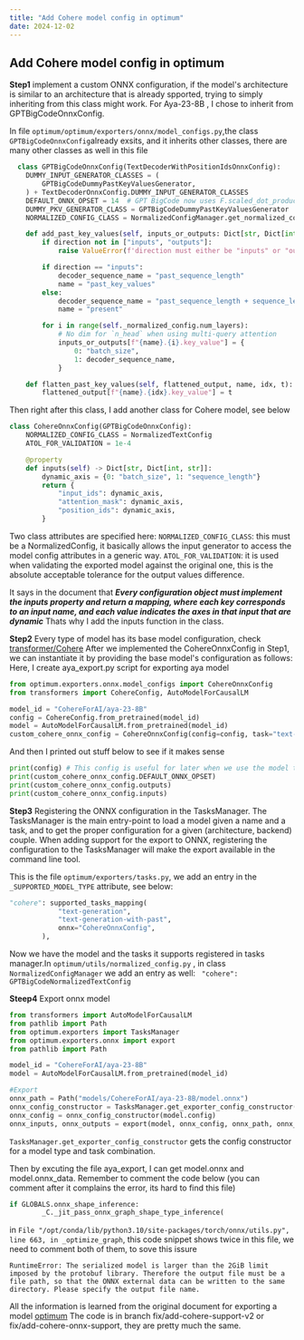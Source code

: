 ```yaml
---
title: "Add Cohere model config in optimum"
date: 2024-12-02
---
```

## Add Cohere model config in optimum 
**Step1** implement a custom ONNX configuration, if the model's architecture is similar to an architecture that is already spported, trying to simply inheriting from this class might work. For Aya-23-8B , I chose to inherit from GPTBigCodeOnnxConfig.

In file `optimum/optimum/exporters/onnx/model_configs.py`,the class `GPTBigCodeOnnxConfig`already exsits, and it inherits other classes, there are many other classes as well in this file

```python 
  class GPTBigCodeOnnxConfig(TextDecoderWithPositionIdsOnnxConfig):
    DUMMY_INPUT_GENERATOR_CLASSES = (
        GPTBigCodeDummyPastKeyValuesGenerator,
    ) + TextDecoderOnnxConfig.DUMMY_INPUT_GENERATOR_CLASSES
    DEFAULT_ONNX_OPSET = 14  # GPT BigCode now uses F.scaled_dot_product_attention by default for torch>=2.1.1.
    DUMMY_PKV_GENERATOR_CLASS = GPTBigCodeDummyPastKeyValuesGenerator
    NORMALIZED_CONFIG_CLASS = NormalizedConfigManager.get_normalized_config_class("gpt_bigcode")

    def add_past_key_values(self, inputs_or_outputs: Dict[str, Dict[int, str]], direction: str):
        if direction not in ["inputs", "outputs"]:
            raise ValueError(f'direction must either be "inputs" or "outputs", but {direction} was given')

        if direction == "inputs":
            decoder_sequence_name = "past_sequence_length"
            name = "past_key_values"
        else:
            decoder_sequence_name = "past_sequence_length + sequence_length"
            name = "present"

        for i in range(self._normalized_config.num_layers):
            # No dim for `n_head` when using multi-query attention
            inputs_or_outputs[f"{name}.{i}.key_value"] = {
                0: "batch_size",
                1: decoder_sequence_name,
            }

    def flatten_past_key_values(self, flattened_output, name, idx, t):
        flattened_output[f"{name}.{idx}.key_value"] = t
```

Then right after this class, I add another class for Cohere model, see below

```python
class CohereOnnxConfig(GPTBigCodeOnnxConfig):
    NORMALIZED_CONFIG_CLASS = NormalizedTextConfig
    ATOL_FOR_VALIDATION = 1e-4

    @property
    def inputs(self) -> Dict[str, Dict[int, str]]:
        dynamic_axis = {0: "batch_size", 1: "sequence_length"}
        return {
            "input_ids": dynamic_axis,
            "attention_mask": dynamic_axis,
            "position_ids": dynamic_axis,
        }
```

Two class attributes are specified here:
`NORMALIZED_CONFIG_CLASS`: this must be a NormalizedConfig, it basically allows the input generator to access the model config attributes in a generic way.
`ATOL_FOR_VALIDATION`: it is used when validating the exported model against the original one, this is the absolute acceptable tolerance for the output values difference.

It says in the document that ***Every configuration object must implement the inputs property and return a mapping, where each key corresponds to an input name, and each value indicates the axes in that input that are dynamic*** Thats why I add the inputs function in the class.

**Step2** 
Every type of model has its base model configuration, check [transformer/Cohere](https://huggingface.co/docs/transformers/main/en/model_doc/cohere)
After we implemented the CohereOnnxConfig in Step1, we can instantiate it by providing the base model's configuration as follows:
Here, I create aya_export.py script for exporting aya model
```python
from optimum.exporters.onnx.model_configs import CohereOnnxConfig
from transformers import CohereConfig, AutoModelForCausalLM

model_id = "CohereForAI/aya-23-8B"
config = CohereConfig.from_pretrained(model_id)
model = AutoModelForCausalLM.from_pretrained(model_id)
custom_cohere_onnx_config = CohereOnnxConfig(config=config, task="text-generation", use_past=True)
```
And then I printed out stuff below to see if it makes sense
```python
print(config) # This config is useful for later when we use the model to run evaluation, we need a config.json, this can be put there
print(custom_cohere_onnx_config.DEFAULT_ONNX_OPSET)
print(custom_cohere_onnx_config.outputs)
print(custom_cohere_onnx_config.inputs)
```
**Step3** Registering the ONNX configuration in the TasksManager. The TasksManager is the main entry-point to load a model given a name and a task, and to get the proper configuration for a given (architecture, backend) couple. When adding support for the export to ONNX, registering the configuration to the TasksManager will make the export available in the command line tool.

This is the file `optimum/exporters/tasks.py`, we add an entry in the `_SUPPORTED_MODEL_TYPE` attribute, see below:
```python
"cohere": supported_tasks_mapping(
            "text-generation",
            "text-generation-with-past",
            onnx="CohereOnnxConfig",
        ),
```
Now we have the model and the tasks it supports registered in tasks manager.In `optimum/utils/normalized_config.py` , in class `NormalizedConfigManager` we add an entry as well: ` "cohere": GPTBigCodeNormalizedTextConfig`

**Steep4** Export onnx model
``` python
from transformers import AutoModelForCausalLM
from pathlib import Path
from optimum.exporters import TasksManager
from optimum.exporters.onnx import export
from pathlib import Path

model_id = "CohereForAI/aya-23-8B"
model = AutoModelForCausalLM.from_pretrained(model_id)

#Export
onnx_path = Path("models/CohereForAI/aya-23-8B/model.onnx")
onnx_config_constructor = TasksManager.get_exporter_config_constructor("onnx", model, task="text-generation-with-past")
onnx_config = onnx_config_constructor(model.config)
onnx_inputs, onnx_outputs = export(model, onnx_config, onnx_path, onnx_config.DEFAULT_ONNX_OPSET)
```
`TasksManager.get_exporter_config_constructor` gets the config constructor for a model type and task combination.

Then by excuting the file aya_export, I can get model.onnx and model.onnx_data. Remember to comment the code below (you can comment after it complains the error, its hard to find this file)
```python
if GLOBALS.onnx_shape_inference:
        _C._jit_pass_onnx_graph_shape_type_inference(

```
in `File "/opt/conda/lib/python3.10/site-packages/torch/onnx/utils.py", line 663, in _optimize_graph`, this code snippet shows twice in this file, we need to comment both of them, to sove this issure 

`RuntimeError: The serialized model is larger than the 2GiB limit imposed by the protobuf library. Therefore the output file must be a file path, so that the ONNX external data can be written to the same directory. Please specify the output file name.`

All the information is learned from the original document for exporting a model [optimum](https://huggingface.co/docs/optimum/en/exporters/onnx/usage_guides/contribute) 
The code is in branch fix/add-cohere-support-v2 or fix/add-cohere-onnx-support, they are pretty much the same.


